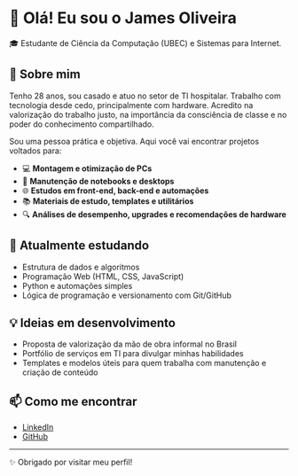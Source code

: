 # 👋 Olá! Eu sou o James Oliveira

🎓 Estudante de Ciência da Computação (UBEC) e Sistemas para Internet.  


## 🚀 Sobre mim

Tenho 28 anos, sou casado e atuo no setor de TI hospitalar. Trabalho com tecnologia desde cedo, principalmente com hardware. Acredito na valorização do trabalho justo, na importância da consciência de classe e no poder do conhecimento compartilhado.

Sou uma pessoa prática e objetiva. Aqui você vai encontrar projetos voltados para:

- 💻 **Montagem e otimização de PCs**
- 🔧 **Manutenção de notebooks e desktops**
- 🌐 **Estudos em front-end, back-end e automações**
- 📚 **Materiais de estudo, templates e utilitários**
- 🔍 **Análises de desempenho, upgrades e recomendações de hardware**

## 🧠 Atualmente estudando

- Estrutura de dados e algoritmos
- Programação Web (HTML, CSS, JavaScript)
- Python e automações simples
- Lógica de programação e versionamento com Git/GitHub

## 💡 Ideias em desenvolvimento

- Proposta de valorização da mão de obra informal no Brasil
- Portfólio de serviços em TI para divulgar minhas habilidades
- Templates e modelos úteis para quem trabalha com manutenção e criação de conteúdo

## 📫 Como me encontrar

- [LinkedIn](https://www.linkedin.com/in/jamesoliveirabr/)
- [GitHub](https://github.com/jamesismos)

---

✨ Obrigado por visitar meu perfil!
